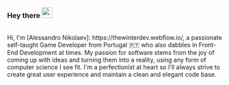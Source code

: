 ### Hey there <img src="https://media.giphy.com/media/hvRJCLFzcasrR4ia7z/giphy.gif" width="25px">
<br />
Hi, I'm [Alessandro Nikolaev]: https://thewinterdev.webflow.io/, a passionate self-taught Game Developer from Portugal 🇵🇹 who also dabbles in Front-End Development at times. 
My passion for software stems from the joy of coming up with ideas and turning them into a reality, using any form of computer science I see fit. I'm a perfectionist at heart so I'll always strive to create great user experience and maintain a clean and elegant code base.
